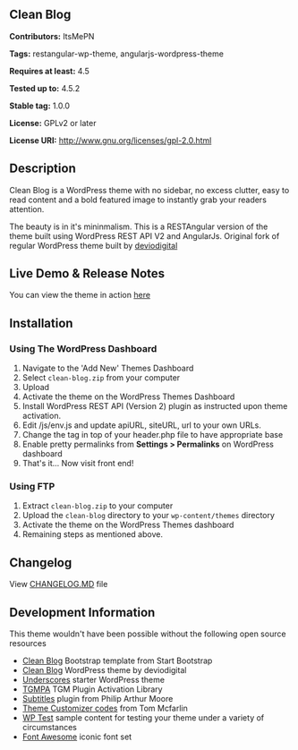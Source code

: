 Clean Blog
---
**Contributors:** ItsMePN

**Tags:** restangular-wp-theme, angularjs-wordpress-theme

**Requires at least:** 4.5

**Tested up to:** 4.5.2

**Stable tag:** 1.0.0

**License:** GPLv2 or later

**License URI:** http://www.gnu.org/licenses/gpl-2.0.html


## Description

Clean Blog is a WordPress theme with no sidebar, no excess clutter, easy to read content and a bold featured image to instantly grab your readers attention.

The beauty is in it's mininmalism. This is a RESTAngular version of the theme built using WordPress REST API V2 and AngularJs. Original fork of regular WordPress theme built by [deviodigital](https://github.com/deviodigital/cleanblog)


## Live Demo &amp; Release Notes

You can view the theme in action [here](http://prasadnevase.com)


## Installation

### Using The WordPress Dashboard

1. Navigate to the 'Add New' Themes Dashboard
1. Select `clean-blog.zip` from your computer
1. Upload
1. Activate the theme on the WordPress Themes Dashboard
1. Install WordPress REST API (Version 2) plugin as instructed upon theme activation.
1. Edit /js/env.js and update apiURL, siteURL, url to your own URLs.
1. Change the <base> tag in top of your header.php file to have appropriate base
1. Enable pretty permalinks from **Settings > Permalinks** on WordPress dashboard
1. That's it... Now visit front end!

### Using FTP

1. Extract `clean-blog.zip` to your computer
1. Upload the `clean-blog` directory to your `wp-content/themes` directory
1. Activate the theme on the WordPress Themes dashboard
1. Remaining steps as mentioned above.

## Changelog

View [CHANGELOG.MD](https://github.com/ItsMePN/cleanblog/blob/master/CHANGELOG.md) file

## Development Information

This theme wouldn't have been possible without the following open source resources

* [Clean Blog](http://startbootstrap.com/template-overviews/clean-blog/) Bootstrap template from Start Bootstrap
* [Clean Blog](https://github.com/deviodigital/cleanblog) WordPress theme by deviodigital
* [Underscores](http://underscores.me/) starter WordPress theme
* [TGMPA](http://tgmpluginactivation.com/) TGM Plugin Activation Library
* [Subtitles](https://wordpress.org/plugins/subtitles/) plugin from Philip Arthur Moore
* [Theme Customizer codes](https://github.com/tommcfarlin/theme-customizer-example) from Tom Mcfarlin
* [WP Test](http://www.wptest.io/) sample content for testing your theme under a variety of circumstances
* [Font Awesome](http://www.fontawesome.io/) iconic font set
